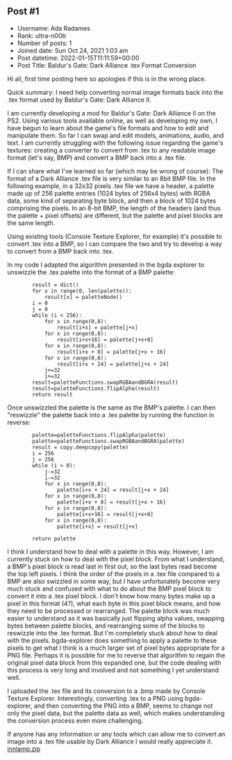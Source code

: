## Post #1
- Username: Ada Radames
- Rank: ultra-n00b
- Number of posts: 1
- Joined date: Sun Oct 24, 2021 1:03 am
- Post datetime: 2022-01-15T11:11:59+00:00
- Post Title: Baldur's Gate: Dark Alliance .tex Format Conversion

Hi all, first time posting here so apologies if this is in the wrong place.

Quick summary: I need help converting normal image formats back into the .tex format used by Baldur's Gate: Dark Alliance II.

I am currently developing a mod for Baldur's Gate: Dark Alliance II on the PS2. Using various tools available online, as well as developing my own, I have begun to learn about the game's file formats and how to edit and manipulate them. So far I can swap and edit models, animations, audio, and text. I am currently struggling with the following issue regarding the game's textures: creating a converter to convert from .tex to any readable image format (let's say, BMP) and convert a BMP back into a .tex file.

If I can share what I've learned so far (which may be wrong of course):
The format of a Dark Alliance .tex file is very similar to an 8bit BMP file. In the following example, in a 32x32 pixels .tex file we have a header, a palette made up of 256 palette entries (1024 bytes of 256x4 bytes) with RGBA data, some kind of separating byte block, and then a block of 1024 bytes comprising the pixels. In an 8-bit BMP, the length of the headers (and thus the palette + pixel offsets) are different, but the palette and pixel blocks are the same length.

Using existing tools (Console Texture Explorer, for example) it's possible to convert .tex into a BMP, so I can compare the two and try to develop a way to convert from a BMP back into .tex.

In my code I adapted the algorithm presented in the bgda explorer to unswizzle the .tex palette into the format of a BMP palette:

```
		result = dict()
		for x in range(0, len(palette)):
			result[x] = paletteNode()
		i = 0
		j = 0
		while (i < 256):
			for x in range(0,8):
				result[i+x] = palette[j+x]
			for x in range(0,8):
				result[i+x+16] = palette[j+x+8]
			for x in range(0,8):
				result[i+x + 8] = palette[j+x + 16]
			for x in range(0,8):
				result[i+x + 24] = palette[j+x + 24]
			j+=32
			i+=32
		result=paletteFunctions.swapRGBAandBGRA(result)
		result=paletteFunctions.flipAlpha(result)
		return result

```


Once unswizzled the palette is the same as the BMP's palette. I can then "reswizzle" the palette back into a .tex palette by running the function in reverse:

```
		palette=paletteFunctions.flipAlpha(palette)
		palette=paletteFunctions.swapRGBAandBGRA(palette)
		result = copy.deepcopy(palette)
		i = 256
		j = 256
		while (i > 0):
			j-=32
			i-=32
			for x in range(0,8):
				palette[i+x + 24] = result[j+x + 24]
			for x in range(0,8):
				palette[i+x + 8] = result[j+x + 16]
			for x in range(0,8):
				palette[i+x+16] = result[j+x+8]
			for x in range(0,8):
				palette[i+x] = result[j+x]
		
		return palette

```


I think I understand how to deal with a palette in this way. However, I am currently stuck on how to deal with the pixel block. From what I understand, a BMP's pixel block is read last in first out, so the last bytes read become the top left pixels. I think the order of the pixels in a .tex file compared to a BMP are also swizzled in some way, but I have unfortunately become very much stuck and confused with what to do about the BMP pixel block to convert it into a .tex pixel block. I don't know how many bytes make up a pixel in this format (4?), what each byte in this pixel block means, and how they need to be processed or rearranged. The palette block was much easier to understand as it was basically just flipping alpha values, swapping bytes between palette blocks, and rearranging some of the blocks to reswizzle into the .tex format. But I'm completely stuck about how to deal with the pixels. bgda-explorer does something to apply a palette to these pixels to get what I think is a much larger set of pixel bytes appropriate for a PNG file. Perhaps it is possible for me to reverse that algorithm to regain the original pixel data block from this expanded one, but the code dealing with this process is very long and involved and not something I yet understand well.

I uploaded the .tex file and its conversion to a .bmp made by Console Texture Explorer. Interestingly, converting .tex to a PNG using bgda-explorer, and then converting the PNG into a BMP, seems to change not only the pixel data, but the palette data as well, which makes understanding the conversion process even more challenging.

If anyone has any information or any tools which can allow me to convert an image into a .tex file usable by Dark Alliance I would really appreciate it.
[innlamp.zip](https://xentaxbackup.github.io/file/21611_innlamp.zip)
